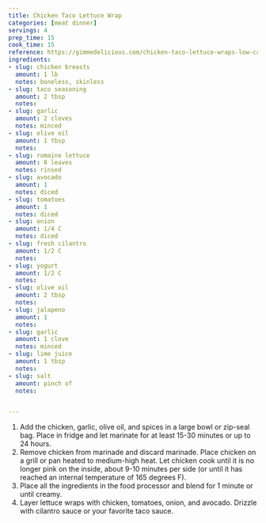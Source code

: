 ```yaml
---
title: Chicken Taco Lettuce Wrap
categories: [meat dinner]
servings: 4
prep_time: 15
cook_time: 15
reference: https://gimmedelicious.com/chicken-taco-lettuce-wraps-low-carb-paleo-keto/#wprm-recipe-container-13465
ingredients:
- slug: chicken breasts
  amount: 1 lb
  notes: boneless, skinless
- slug: taco seasoning
  amount: 2 tbsp
  notes:
- slug: garlic
  amount: 2 cloves
  notes: minced
- slug: olive oil
  amount: 1 tbsp
  notes:
- slug: romaine lettuce
  amount: 8 leaves
  notes: rinsed
- slug: avocado
  amount: 1
  notes: diced
- slug: tomatoes
  amount: 1
  notes: diced
- slug: onion
  amount: 1/4 C
  notes: diced
- slug: fresh cilantro
  amount: 1/2 C
  notes:
- slug: yogurt
  amount: 1/2 C
  notes:
- slug: olive oil
  amount: 2 tbsp
  notes:
- slug: jalapeno
  amount: 1
  notes:
- slug: garlic
  amount: 1 clove
  notes: minced
- slug: lime juice
  amount: 1 tbsp
  notes:
- slug: salt
  amount: pinch of
  notes:


---
```


1. Add the chicken, garlic, olive oil, and spices in a large bowl or zip-seal bag. Place in fridge and let marinate for at least 15-30 minutes or up to 24 hours.
2. Remove chicken from marinade and discard marinade. Place chicken on a grill or pan heated to medium-high heat. Let chicken cook until it is no longer pink on the inside, about 9-10 minutes per side (or until it has reached an internal temperature of 165 degrees F).
3. Place all the ingredients in the food processor and blend for 1 minute or until creamy.
4. Layer lettuce wraps with chicken, tomatoes, onion, and avocado. Drizzle with cilantro sauce or your favorite taco sauce.
